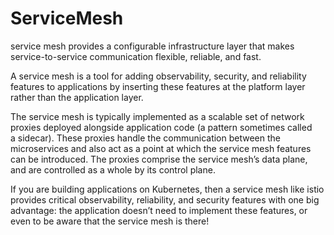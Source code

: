 # ServiceMesh
service mesh provides a configurable infrastructure layer that makes service-to-service communication flexible, reliable, and fast.

A service mesh is a tool for adding observability, security, and reliability features to applications by inserting these features at the platform layer 
rather than the application layer.

The service mesh is typically implemented as a scalable set of network proxies deployed alongside application code (a pattern sometimes called a sidecar). These proxies handle the communication between the microservices and also act as a point at which the service mesh features can be introduced. The proxies comprise the service mesh’s data plane, and are controlled as a whole by its control plane.

If you are building applications on Kubernetes, then a service mesh like istio provides critical observability, reliability, and security features with one big advantage: the application doesn’t need to implement these features, or even to be aware that the service mesh is there!
